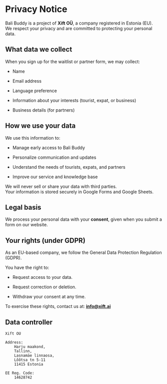 # Privacy Notice

Bali Buddy is a project of **Xift OÜ**, a company registered in Estonia (EU).  
We respect your privacy and are committed to protecting your personal data.

## What data we collect
When you sign up for the waitlist or partner form, we may collect:

- Name

- Email address

- Language preference

- Information about your interests (tourist, expat, or business)

- Business details (for partners)

## How we use your data
We use this information to:

- Manage early access to Bali Buddy

- Personalize communication and updates

- Understand the needs of tourists, expats, and partners

- Improve our service and knowledge base

We will never sell or share your data with third parties.  
Your information is stored securely in Google Forms and Google Sheets.

## Legal basis
We process your personal data with your **consent**, given when you submit a form on our website.

## Your rights (under GDPR)
As an EU-based company, we follow the General Data Protection Regulation (GDPR).  

You have the right to:

- Request access to your data.

- Request correction or deletion.

- Withdraw your consent at any time.

To exercise these rights, contact us at: **info@xift.ai**

## Data controller
```
Xift OÜ

Address:
    Harju maakond,
    Tallinn,
    Lasnamäe linnaosa,
    Lõõtsa tn 5-11
    11415 Estonia

EE Reg. Code: 
    14628742
```
